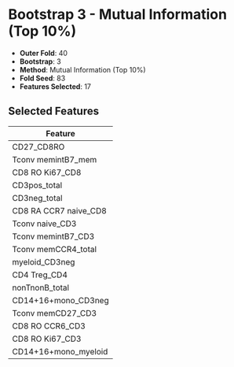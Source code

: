# Bootstrap 3 - Mutual Information (Top 10%)

- **Outer Fold**: 40
- **Bootstrap**: 3
- **Method**: Mutual Information (Top 10%)
- **Fold Seed**: 83
- **Features Selected**: 17

## Selected Features

| Feature |
|---------|
| CD27_CD8RO |
| Tconv memintB7_mem |
| CD8 RO Ki67_CD8 |
| CD3pos_total |
| CD3neg_total |
| CD8 RA CCR7 naive_CD8 |
| Tconv naive_CD3 |
| Tconv memintB7_CD3 |
| Tconv memCCR4_total |
| myeloid_CD3neg |
| CD4 Treg_CD4 |
| nonTnonB_total |
| CD14+16+mono_CD3neg |
| Tconv memCD27_CD3 |
| CD8 RO CCR6_CD3 |
| CD8  RO Ki67_CD3 |
| CD14+16+mono_myeloid |
